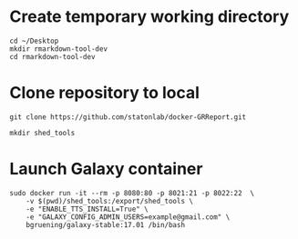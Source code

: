 # Create temporary working directory

``` 
cd ~/Desktop
mkdir rmarkdown-tool-dev
cd rmarkdown-tool-dev
```

# Clone repository to local

``` 
git clone https://github.com/statonlab/docker-GRReport.git

mkdir shed_tools
```

# Launch Galaxy container

``` 
sudo docker run -it --rm -p 8080:80 -p 8021:21 -p 8022:22  \
    -v $(pwd)/shed_tools:/export/shed_tools \
    -e "ENABLE_TTS_INSTALL=True" \
    -e "GALAXY_CONFIG_ADMIN_USERS=example@gmail.com" \
    bgruening/galaxy-stable:17.01 /bin/bash
```